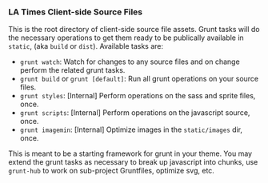 ### LA Times Client-side Source Files

This is the root directory of client-side source file assets. Grunt tasks will do the necessary operations to get them ready to be publically available in `static`, (aka `build` or `dist`). Available tasks are:

* `grunt watch`: Watch for changes to any source files and on change perform the related grunt tasks.
* `grunt build` or `grunt [default]`: Run all grunt operations on your source files.
* `grunt styles`: [Internal] Perform operations on the sass and sprite files, once.
* `grunt scripts`: [Internal] Perform operations on the javascript source, once.
* `grunt imagemin`: [Internal] Optimize images in the `static/images` dir, once.

This is meant to be a starting framework for grunt in your theme. You may extend the grunt tasks as necessary to break up javascript into chunks, use `grunt-hub` to work on sub-project Gruntfiles, optimize svg, etc.
